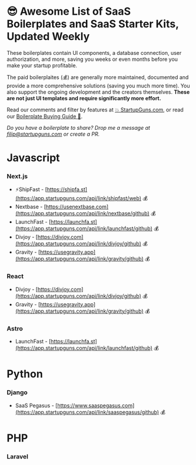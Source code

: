 # 😎 Awesome List of SaaS Boilerplates and SaaS Starter Kits, Updated Weekly

These boilerplates contain UI components, a database connection, user authorization, and more, saving you weeks or even months before you make your startup profitable.

The paid boilerplaites (💰) are generally more maintained, documented and provide a more comprehensive solutions (saving you much more time). You also support the ongoing development and the creators themselves. **These are not just UI templates and require significantly more effort.**

Read our comments and filter by features at [💥 StartupGuns.com](https://startupguns.com/boilerplates), or read our [Boilerplate Buying Guide 🚀](https://startupguns.com/blog/best-saas-boilerplates).

<em>Do you have a boilerplate to share? Drop me a message at filip@startupguns.com or create a PR.</em>

# Javascript 
### Next.js 

- ⚡ShipFast - [https://shipfa.st](https://app.startupguns.com/api/link/shipfast/web) 💰
- Nextbase - [https://usenextbase.com](https://app.startupguns.com/api/link/nextbase/github) 💰
- LaunchFast - [https://launchfa.st](https://app.startupguns.com/api/link/launchfast/github) 💰
- Divjoy - [https://divjoy.com](https://app.startupguns.com/api/link/divjoy/github) 💰
- Gravity - [https://usegravity.app](https://app.startupguns.com/api/link/gravity/github) 💰

### React  
- Divjoy - [https://divjoy.com](https://app.startupguns.com/api/link/divjoy/github) 💰
- Gravity - [https://usegravity.app](https://app.startupguns.com/api/link/gravity/github) 💰

### Astro
- LaunchFast - [https://launchfa.st](https://app.startupguns.com/api/link/launchfast/github) 💰


# Python
### Django
- SaaS Pegasus - [https://www.saaspegasus.com](https://app.startupguns.com/api/link/saaspegasus/github) 💰


# PHP

### Laravel






